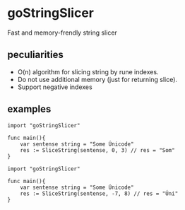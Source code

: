 # goStringSlicer
Fast and memory-frendly string slicer

## peculiarities
- O(n) algorithm for slicing string by rune indexes.
- Do not use additional memory (just for returning slice).
- Support negative indexes

## examples
```
import "goStringSlicer"

func main(){
    var sentense string = "Some Únicode"
    res := SliceString(sentense, 0, 3) // res = "Som"
}

```
```
import "goStringSlicer"

func main(){
    var sentense string = "Some Únicode"
    res := SliceString(sentense, -7, 8) // res = "Úni"
}

```